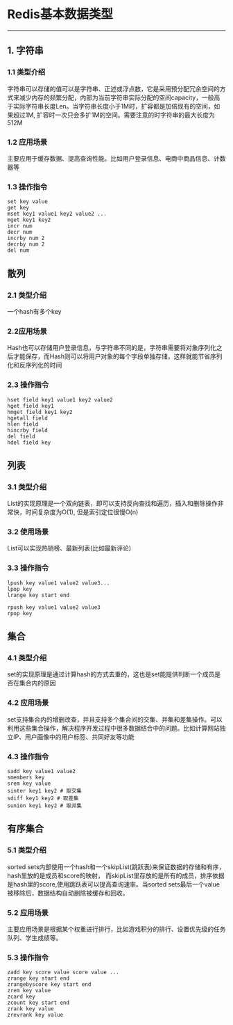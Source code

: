 # Redis基本数据类型
-----------------------------


## 1. 字符串

### 1.1 类型介绍
字符串可以存储的值可以是字符串、正述或浮点数，它是采用预分配冗余空间的方式来减少内存的频繁分配，内部为当前字符串实际分配的空间capacity，一般高于实际字符串长度Len。当字符串长度小于1M时，扩容都是加倍现有的空间，如果超过1M, 扩容时一次只会多扩1M的空间。需要注意的时字符串的最大长度为512M

### 1.2 应用场景
主要应用于缓存数据、提高查询性能。比如用户登录信息、电商中商品信息、计数器等

### 1.3 操作指令

```shell
set key value
get key
mset key1 value1 key2 value2 ...
mget key1 key2
incr num
decr num
incrby num 2
decrby num 2
del num

```

## 散列


### 2.1 类型介绍

一个hash有多个key



### 2.2应用场景
Hash也可以存储用户登录信息，与字符串不同的是，字符串需要将对象序列化之后才能保存，而Hash则可以将用户对象的每个字段单独存储，这样就能节省序列化和反序列化的时间


### 2.3 操作指令

```shell
hset field key1 value1 key2 value2
hget field key1 
hmget field key1 key2
hgetall field
hlen field
hincrby field
del field
hdel field key
```

## 列表

### 3.1 类型介绍
List的实现原理是一个双向链表，即可以支持反向查找和遍历，插入和删除操作非常快，时间复杂度为O(1), 但是索引定位很慢O(n)

### 3.2 使用场景
List可以实现热销榜、最新列表(比如最新评论)


### 3.3 操作指令


```shell
lpush key value1 value2 value3...
lpop key
lrange key start end

rpush key value1 value2 value3
rpop key
```

## 集合

### 4.1 类型介绍
set的实现原理是通过计算hash的方式去重的，这也是set能提供判断一个成员是否在集合内的原因


### 4.2 应用场景
set支持集合内的增删改查，并且支持多个集合间的交集、并集和差集操作。可以利用这些集合操作，解决程序开发过程中很多数据结合中的问题。比如计算网站独立IP、用户画像中的用户标签、共同好友等功能


### 4.3 操作指令

```shell
sadd key value1 value2
smembers key
srem key value
sinter key1 key2 # 取交集
sdiff key1 key2 # 取差集
sunion key1 key2 # 取并集

```


## 有序集合

### 5.1 类型介绍
sorted sets内部使用一个hash和一个skipList(跳跃表)来保证数据的存储和有序，hash里放的是成员和score的映射， 而skipList里存放的是所有的成员，排序依据是hash里的score,使用跳跃表可以提高查询速率。当sorted sets最后一个value被移除后，数据结构自动删除被缓存和回收。


### 5.2 应用场景
主要应用场景是根据某个权重进行排行，比如游戏积分的排行、设置优先级的任务队列、学生成绩等。


### 5.3 操作指令
```shell
zadd key score value score value ...
zrange key start end
zrangebyscore key start end
zrem key value
zcard key
zcount key start end
zrank key value
zrevrank key value
```